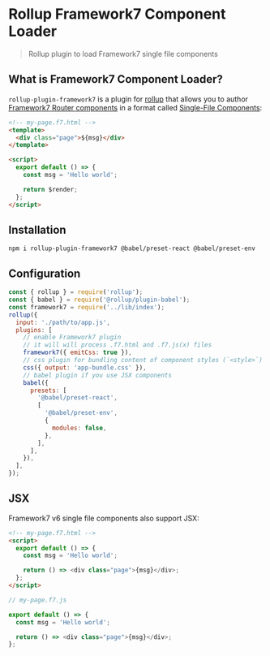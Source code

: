 # Rollup Framework7 Component Loader

> Rollup plugin to load Framework7 single file components

## What is Framework7 Component Loader?

`rollup-plugin-framework7` is a plugin for [rollup](https://rollupjs.org/guide/en/) that allows you to author [Framework7 Router components](http://framework7.io/docs/router-component.html) in a format called [Single-File Components](http://framework7.io/docs/router-component.html#single-file-component):

```html
<!-- my-page.f7.html -->
<template>
  <div class="page">${msg}</div>
</template>

<script>
  export default () => {
    const msg = 'Hello world';

    return $render;
  };
</script>
```

## Installation

```
npm i rollup-plugin-framework7 @babel/preset-react @babel/preset-env
```

## Configuration

```js
const { rollup } = require('rollup');
const { babel } = require('@rollup/plugin-babel');
const framework7 = require('../lib/index');
rollup({
  input: './path/to/app.js',
  plugins: [
    // enable Framework7 plugin
    // it will will process .f7.html and .f7.js(x) files
    framework7({ emitCss: true }),
    // css plugin for bundling content of component styles (`<style>`)
    css({ output: 'app-bundle.css' }),
    // babel plugin if you use JSX components
    babel({
      presets: [
        '@babel/preset-react',
        [
          '@babel/preset-env',
          {
            modules: false,
          },
        ],
      ],
    }),
  ],
});
```

## JSX

Framework7 v6 single file components also support JSX:

```html
<!-- my-page.f7.html -->
<script>
  export default () => {
    const msg = 'Hello world';

    return () => <div class="page">{msg}</div>;
  };
</script>
```

```js
// my-page.f7.js

export default () => {
  const msg = 'Hello world';

  return () => <div class="page">{msg}</div>;
};
```
